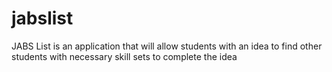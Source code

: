 # jabslist
JABS List is an application that will allow students with an idea to find other students with necessary skill sets to complete the idea
